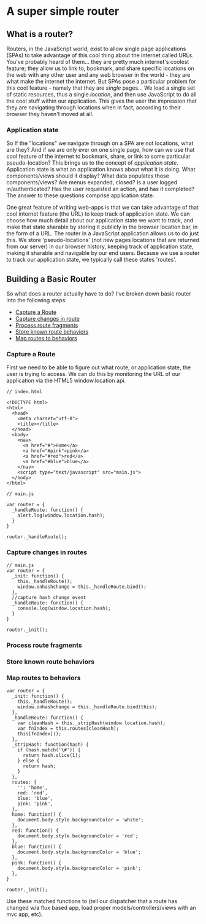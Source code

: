 # A super simple router

## What is a router?
Routers, in the JavaScript world, exist to allow single page applications (SPAs) to take advantage of this cool thing about the internet called URLs. You've probably heard of them... they are pretty much internet's coolest feature; they allow us to link to, bookmark, and share specific locations on the web with any other user and any web browser in the world - they are what make the internet the internet. But SPAs pose a particular problem for this cool feature - namely that they are _single_ pages... We load a single set of static resources, thus a single _location_, and then use JavaScript to do all the cool stuff within our application. This gives the user the impression that they are navigating through locations when in fact, according to their browser they haven't moved at all.

### Application state
So  If the "locations" we navigate through on a SPA are not locations, what are they? And if we are only ever on one single page, how can we use that cool feature of the internet to bookmark, share, or link to some particular pseudo-location? This brings us to the concept of _application state_. Application state is what an application knows about what it is doing. What components/views should it display? What data populates those components/views? Are menus expanded, closed? Is a user logged in/authenticated? Has the user requested an action, and has it completed? The answer to these questions comprise application state.

One great feature of writing web-apps is that we can take advantage of that cool internet feature (the URL) to keep track of application state. We can choose how much detail about our application state we want to track, and make that state sharable by storing it publicly in the browser location bar, in the form of a URL. The router in a JavaScript application allows us to do just this. We store 'pseudo-locations' (not new pages locations that are returned from our server) in our browser history, keeping track of application state, making it sharable and navigable by our end users. Because we use a router to track our application state, we typically call these states 'routes'.

## Building a Basic Router
So what does a router actually have to do? I've broken down basic router into the following steps:
* [Capture a Route](#capture-routes)
* [Capture changes in route](#capture-changes)
* [Process route fragments](#process-fragments)
* [Store known route behaviors](#store-behaviors)
* [Map routes to behaviors](#map-routes)

### <a name="capture-routes"></a>Capture a Route
First we need to be able to figure out what route, or application state, the user is trying to access. We can do this by monitoring the URL of our application via the HTML5 window.location api.
```
// index.html

<!DOCTYPE html>
<html>
  <head>
    <meta charset="utf-8">
    <title></title>
  </head>
  <body>
    <nav>
      <a href="#">Home</a>
      <a href="#pink">pink</a>
      <a href="#red">red</a>
      <a href="#blue">blue</a>
    </nav>
    <script type="text/javascript" src="main.js">
  </body>
</html>
```
```
// main.js

var router = {
  _handleRoute: function() {
    alert.log(window.location.hash);
  }
}

router._handleRoute();
```

### <a name="capture-changes">Capture changes in routes
```
// main.js
var router = {
  _init: function() {
    this._handleRoute();
    window.onhashchange = this._handleRoute.bind();
  },
  //capture hash change event
  _handleRoute: function() {
    console.log(window.location.hash);
  }
}

router._init();
```

### <a name="process-fragments">Process route fragments

### <a name="store-behaviors">Store known route behaviors

### <a name="map-routes">Map routes to behaviors

```
var router = {
  _init: function() {
    this._handleRoute();
    window.onhashchange = this._handleRoute.bind(this);
  },
  _handleRoute: function() {
    var cleanHash = this._stripHash(window.location.hash);
    var fnIndex = this.routes[cleanHash];
    this[fnIndex]();
  },
  _stripHash: function(hash) {
    if (hash.match('\#')) {
      return hash.slice(1);
    } else {
      return hash;
    }
  },
  routes: {
    '': 'home',
    red: 'red',
    blue: 'blue',
    pink: 'pink',
  },
  home: function() {
    document.body.style.backgroundColor = 'white';
  },
  red: function() {
    document.body.style.backgroundColor = 'red';
  },
  blue: function() {
    document.body.style.backgroundColor = 'blue';
  },
  pink: function() {
    document.body.style.backgroundColor = 'pink';
  },
}

router._init();
```

Use these matched functions to (tell our dispatcher that a route has changed w/a flux based app, load proper models/controllers/views with an mvc app, etc).
